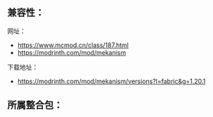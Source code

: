 兼容性：
- 

网址：
- https://www.mcmod.cn/class/187.html
- https://modrinth.com/mod/mekanism

下载地址：
- https://modrinth.com/mod/mekanism/versions?l=fabric&g=1.20.1

所属整合包：
- 